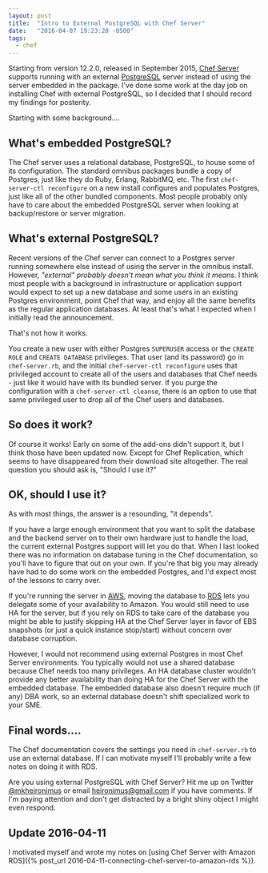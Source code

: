 ```yaml
---
layout: post
title:  "Intro to External PostgreSQL with Chef Server"
date:   "2016-04-07 19:23:20 -0500"
tags:
  - chef
---
```


Starting from version 12.2.0, released in September 2015, [Chef 
Server](https://www.chef.io/) supports running with an external 
[PostgreSQL](http://www.postgresql.org/) server instead of using the server 
embedded in the package. I've done some work at the day job on installing Chef 
with external PostgreSQL, so I decided that I should record my findings for 
posterity.

Starting with some background....

## What's embedded PostgreSQL?

The Chef server uses a relational database, PostgreSQL, to house some of its
configuration. The standard omnibus packages bundle a copy of Postgres, just
like they do Ruby, Erlang, RabbitMQ, etc. The first `chef-server-ctl
reconfigure` on a new install configures and populates Postgres, just like all
of the other bundled components. Most people probably only have to care about
the embedded PostgreSQL server when looking at backup/restore or server
migration.

## What's external PostgreSQL?

Recent versions of the Chef server can connect to a Postgres server running
somewhere else instead of using the server in the omnibus install. However,
*"external" probably doesn't mean what you think it means*. I think most people
with a background in infrastructure or application support would expect to set
up a new database and some users in an existing Postgres environment, point
Chef that way, and enjoy all the same benefits as the regular application
databases. At least that's what I expected when I initially read the
announcement.

That's not how it works.

You create a new user with either Postgres `SUPERUSER` access or the `CREATE
ROLE` and `CREATE DATABASE` privileges. That user (and its password) go in
`chef-server.rb`, and the initial `chef-server-ctl reconfigure` uses that
privileged account to create all of the users and databases that Chef needs -
just like it would have with its bundled server. If you purge the configuration
with a `chef-server-ctl cleanse`, there is an option to use that same
privileged user to drop all of the Chef users and databases.

## So does it work?

Of course it works! Early on some of the add-ons didn't support it, but I think
those have been updated now. Except for Chef Replication, which seems to have
disappeared from their download site altogether. The real question you should
ask is, "Should I use it?"

## OK, should I use it?

As with most things, the answer is a resounding, "it depends".

If you have a large enough environment that you want to split the database and
the backend server on to their own hardware just to handle the load, the
current external Postgres support will let you do that. When I last looked
there was no information on database tuning in the Chef documentation, so
you'll have to figure that out on your own. If you're that big you may already
have had to do some work on the embedded Postgres, and I'd expect most of the
lessons to carry over.

If you're running the server in [AWS](https://aws.amazon.com/), moving the
database to [RDS](https://aws.amazon.com/rds/) lets you delegate some of your
availability to Amazon. You would still need to use HA for the server, but if
you rely on RDS to take care of the database you might be able to justify
skipping HA at the Chef Server layer in favor of EBS snapshots (or just a quick
instance stop/start) without concern over database corruption.

However, I would not recommend using external Postgres in most Chef Server
environments. You typically would not use a shared database because Chef needs
too many privileges. An HA database cluster wouldn't provide any better
availability than doing HA for the Chef Server with the embedded database. The
embedded database also doesn't require much (if any) DBA work, so an external
database doesn't shift specialized work to your SME.

## Final words....

The Chef documentation covers the settings you need in `chef-server.rb` to use
an external database. If I can motivate myself I'll probably write a few notes
on doing it with RDS.

Are you using external PostgreSQL with Chef Server? Hit me up on Twitter
[@mkheironimus](https://twitter.com/mkheironimus) or email
[heironimus@gmail.com](mailto:heironimus@gmail.com) if you have comments. If
I'm paying attention and don't get distracted by a bright shiny object I might
even respond.

## Update 2016-04-11

I motivated myself and wrote my notes on [using Chef Server with Amazon RDS]({%
post_url 2016-04-11-connecting-chef-server-to-amazon-rds %}).

